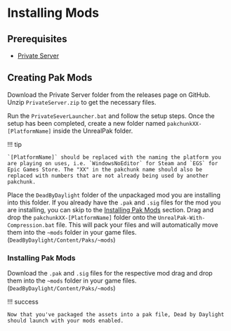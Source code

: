 # Installing Mods

## Prerequisites

- [Private Server](https://github.com/ModByDaylight/PrivateServer/releases)

## Creating Pak Mods

Download the Private Server folder from the releases page on GitHub. Unzip `PrivateServer.zip` to get the necessary files.

Run the `PrivateSeverLauncher.bat` and follow the setup steps. Once the setup has been completed, create a new folder named `pakchunkXX-[PlatformName]` inside the UnrealPak folder.

!!! tip

    `[PlatformName]` should be replaced with the naming the platform you are playing on uses, i.e. `WindowsNoEditor` for Steam and `EGS` for Epic Games Store. The "XX" in the pakchunk name should also be replaced with numbers that are not already being used by another pakchunk.

Place the `DeadByDaylight` folder of the unpackaged mod you are installing into this folder. If you already have the `.pak` and `.sig` files for the mod you are installing, you can skip to the [Installing Pak Mods](#installing-pak-mods) section. Drag and drop the `pakchunkXX-[PlatformName]` folder onto the `UnrealPak-With-Compression.bat` file. This will pack your files and will automatically move them into the `~mods` folder in your game files. (`DeadByDaylight/Content/Paks/~mods`)

### Installing Pak Mods

Download the `.pak` and `.sig` files for the respective mod drag and drop them into the `~mods` folder in your game files. (`DeadByDaylight/Content/Paks/~mods`)

!!! success

    Now that you've packaged the assets into a pak file, Dead by Daylight should launch with your mods enabled.
